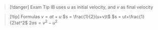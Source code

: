 > [!danger] Exam Tip
> IB uses $u$ as initial velocity, and $v$ as final velocity

>[!tip] Formulas
>$v = at+u$
>$s = \frac{1}{2}(u+v)t$
>$s = ut+\frac{1}{2}at^2$
>$2as = v^2 - u^2$



